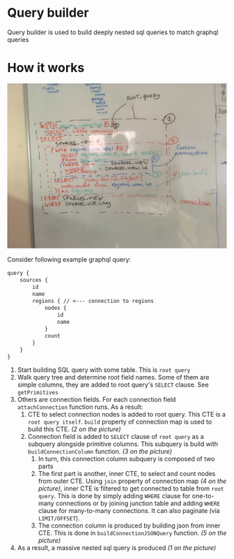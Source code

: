 # Query builder

Query builder is used to build deeply nested sql queries to match graphql queries

# How it works

![Schema](./docs/queryBuilder.jpg)

Consider following example graphql query:
```$graphql
query {
    sources {
        id
        name
        regions { // <--- connection to regions
            nodes {
                id
                name
            }
            count
        }
    }
}
```

1. Start building SQL query with some table. This is `root query`
2. Walk query tree and determine root field names. Some of them are simple columns, 
they are added to root query's `SELECT` clause. See `getPrimitives`
3. Others are connection fields. For each connection field `attachConnection` function runs.
As a result:
    1. CTE to select connection nodes is added to root query. This CTE is a `root query itself`.
    `build` property of connection map is used to build this CTE. *(2 on the picture)*
    2. Connection field is added to `SELECT` clause of `root query` as a subquery
    alongside primitive columns.
    This subquery is build with `buildConnectionColumn` function. *(3 on the picture)*
        1. In turn, this connection column subquery is composed of two parts
        2. The first part is another, inner CTE, to select and count nodes from outer CTE.
        Using `join` property of connection map *(4 on the picture)*, inner CTE is filtered to get connected to 
        table from `root query`. This is done by simply adding `WHERE` clause for one-to-many connections
        or by joining junction table and adding `WHERE` clause for many-to-many connections.
        It can also paginate (via `LIMIT/OFFSET`).
        3. The connection column is produced by building json from inner CTE.
        This is done in `buildConnectionJSONQuery` function. *(5 on the picture)*
4. As a result, a massive nested sql query is produced *(1 on the picture)*